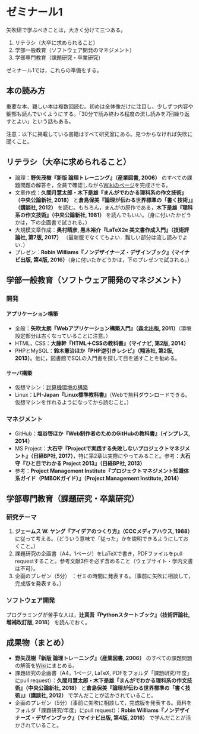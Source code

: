 # ゼミナール1

矢吹研で学ぶべきことは，大きく分けて三つある。

1. リテラシ（大卒に求められること）
1. 学部一般教育（ソフトウェア開発のマネジメント）
1. 学部専門教育（課題研究・卒業研究）

ゼミナール1では，これらの準備をする。

## 本の読み方

重要な本、難しい本は複数回読む。初めは全体像だけに注目し、少しずつ内容や細部も読んでいくようにする。「30分で読み終わる程度の流し読みを7回繰り返すとよい」という話もある。

注意：以下に掲載している書籍はすべて研究室にある。見つからなければ矢吹に聞くこと。

## リテラシ（大卒に求められること）

* 論理：**野矢茂樹『新版 論理トレーニング』（産業図書, 2006）** のすべての課題問題の解答を，全員で確認しながら[Wikiのページ](https://github.com/yabukilab/main/wiki/%E9%87%8E%E7%9F%A2%E8%8C%82%E6%A8%B9%E3%80%8E%E6%96%B0%E7%89%88-%E8%AB%96%E7%90%86%E3%83%88%E3%83%AC%E3%83%BC%E3%83%8B%E3%83%B3%E3%82%B0%E3%80%8F%EF%BC%88%E7%94%A3%E6%A5%AD%E5%9B%B3%E6%9B%B8,-2006%EF%BC%89%E8%AA%B2%E9%A1%8C%E5%95%8F%E9%A1%8C%E8%A7%A3%E7%AD%94)を完成させる。
* 文章作成：**久間月慧太郎・木下是雄『まんがでわかる理科系の作文技術』（中央公論新社, 2018）** と**倉島保美『論理が伝わる世界標準の「書く技術」』（講談社, 2012）** を読む。もちろん，まんがの原作である，**木下是雄『理科系の作文技術』（中央公論新社, 1981）** を読んでもいい。（身に付いたかどうかは，下の企画書で試される。）
* 大規模文章作成：**奥村晴彦, 黒木裕介『LaTeX2e 美文書作成入門』（技術評論社, 第7版, 2017）** （最新版でなくてもよい．難しい部分は流し読みでよい．）
* プレゼン：**Robin Williams『ノンデザイナーズ・デザインブック』（マイナビ出版, 第4版, 2016）**（身に付いたかどうかは，下のプレゼンで試される。）

## 学部一般教育（ソフトウェア開発のマネジメント）

### 開発

#### アプリケーション構築
* 全般：**矢吹太朗『Webアプリケーション構築入門』（森北出版, 2011）**（環境設定部分は古くなっていることに注意。）
* HTML，CSS：**大藤幹『HTML＋CSSの教科書』（マイナビ, 第2版, 2014）**
* PHPとMySQL：**鈴木憲治ほか『PHP逆引きレシピ』（翔泳社, 第2版, 2013）**。他に，図書館でSQLの入門書を探して目を通すことを勧める。

#### サーバ構築

* 仮想マシン：[計算機環境の構築](../計算機環境の構築.md)
* Linux：**LPI-Japan『Linux標準教科書』**（Webで無料ダウンロードできる。仮想マシンを作れるようになってから読むこと。）

### マネジメント

* GitHub：**塩谷啓ほか『Web制作者のためのGitHubの教科書』（インプレス, 2014）**
* MS Project：**大石守『Projectで実践する失敗しないプロジェクトマネジメント』（日経BP社, 2017）**，特に第2章は実際にやってみること。参考：**大石守『ひと目でわかる Project 2013』（日経BP社, 2013）**
* 参考：**Project Management Institute『プロジェクトマネジメント知識体系ガイド（PMBOKガイド）』（Project Management Institute, 2014）**

## 学部専門教育（課題研究・卒業研究）

### 研究テーマ

1. **ジェームス W. ヤング『アイデアのつくり方』（CCCメディアハウス, 1988）** に従って考える。（どういう意味で「従った」かを説明できるようにしておくこと。）
1. 課題研究の企画書（A4，1ページ）をLaTeXで書き，PDFファイルをpull requestすること。参考文献3件を必ず含めること（ウェブサイト・学内文書は不可）。
1. 企画のプレゼン（5分） ：ゼミの時間に発表する。（事前に矢吹に相談して，完成版を発表する。）

### ソフトウェア開発

プログラミングが苦手な人は，**辻真吾『Pythonスタートブック』（技術評論社, 増補改訂版, 2018）** を読んでおく。

## 成果物（まとめ）

* **野矢茂樹『新版 論理トレーニング』（産業図書, 2006）** のすべての課題問題の解答を[Wiki](https://github.com/yabukilab/main/wiki/%E9%87%8E%E7%9F%A2%E8%8C%82%E6%A8%B9%E3%80%8E%E6%96%B0%E7%89%88-%E8%AB%96%E7%90%86%E3%83%88%E3%83%AC%E3%83%BC%E3%83%8B%E3%83%B3%E3%82%B0%E3%80%8F%EF%BC%88%E7%94%A3%E6%A5%AD%E5%9B%B3%E6%9B%B8,-2006%EF%BC%89%E8%AA%B2%E9%A1%8C%E5%95%8F%E9%A1%8C%E8%A7%A3%E7%AD%94)にまとめる。
* 課題研究の企画書（A4，1ページ, LaTeX, PDFをフォルダ「課題研究/年度」にpull request）：**久間月慧太郎・木下是雄『まんがでわかる理科系の作文技術』（中央公論新社, 2018）** と**倉島保美『論理が伝わる世界標準の「書く技術」』（講談社, 2012）** で学んだことが活かされていること。
* 企画のプレゼン（5分）（事前に矢吹に相談して，完成版を発表する。資料をフォルダ「課題研究/年度」にpull request）：**Robin Williams『ノンデザイナーズ・デザインブック』（マイナビ出版, 第4版, 2016）** で学んだことが活かされていること。
